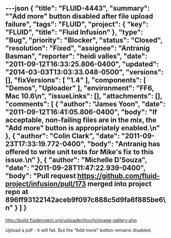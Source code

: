 ---json
{
  "title": "FLUID-4443",
  "summary": "\"Add more\" button disabled after file upload failure",
  "tags": "FLUID",
  "project": {
    "key": "FLUID",
    "title": "Fluid Infusion"
  },
  "type": "Bug",
  "priority": "Blocker",
  "status": "Closed",
  "resolution": "Fixed",
  "assignee": "Antranig Basman",
  "reporter": "heidi valles",
  "date": "2011-09-12T16:33:25.806-0400",
  "updated": "2014-03-03T13:03:33.048-0500",
  "versions": [],
  "fixVersions": [
    "1.4"
  ],
  "components": [
    "Demos",
    "Uploader"
  ],
  "environment": "FF6, Mac 10.6\n",
  "issueLinks": [],
  "attachments": [],
  "comments": [
    {
      "author": "James Yoon",
      "date": "2011-09-12T16:41:05.806-0400",
      "body": "If acceptable, non-failing files are in the mix, the \"Add more\" button is appropriately enabled.\n"
    },
    {
      "author": "Colin Clark",
      "date": "2011-09-23T17:33:19.772-0400",
      "body": "Antranig has offered to write unit tests for Mike's fix to this issue.\n"
    },
    {
      "author": "Michelle D'Souza",
      "date": "2011-09-28T11:47:22.939-0400",
      "body": "Pull request <https://github.com/fluid-project/infusion/pull/173> merged into project repo at 896ff93122142aceb9f097c888c5d9fa6f885be6\n"
    }
  ]
}
---
<http://build.fluidproject.org/uploader/hourly/image-gallery.php>

Upload a pdf - it will fail. But the "Add more" button remains disabled.

        